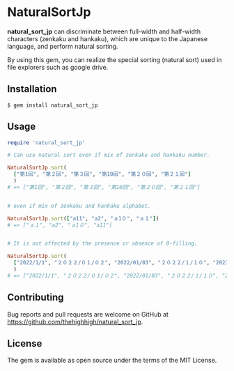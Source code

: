 # NaturalSortJp

**natural_sort_jp** can discriminate between full-width and half-width characters (zenkaku and hankaku), which are unique to the Japanese language, and perform natural sorting.

By using this gem, you can realize the special sorting (natural sort) used in file explorers such as google drive.

## Installation

```
$ gem install natural_sort_jp
```

## Usage

```ruby
require 'natural_sort_jp'

# Can use natural sort even if mix of zenkaku and hankaku number.

NaturalSortJp.sort(
  ["第1回", "第２回", "第３回", "第10回", "第２０回", "第２１回"]
  )
# => ["第1回", "第２回", "第３回", "第10回", "第２０回", "第２１回"]


# even if mix of zenkaku and hankaku alphabet.

NaturalSortJp.sort(["a11", "a2", "ａ1０", "ａ１"])
# => ["ａ１", "a2", "ａ1０", "a11"]


# It is not affected by the presence or absence of 0-filling.

NaturalSortJp.sort(
  ["2022/1/1", "２０２２/０１/０２", "2022/01/03", "２０２２/１/１０", "2023/1/1"]
  )
# => ["2022/1/1", "２０２２/０１/０２", "2022/01/03", "２０２２/１/１０", "2023/1/1"]

```

## Contributing

Bug reports and pull requests are welcome on GitHub at https://github.com/thehighhigh/natural_sort_jp.

## License

The gem is available as open source under the terms of the MIT License.
